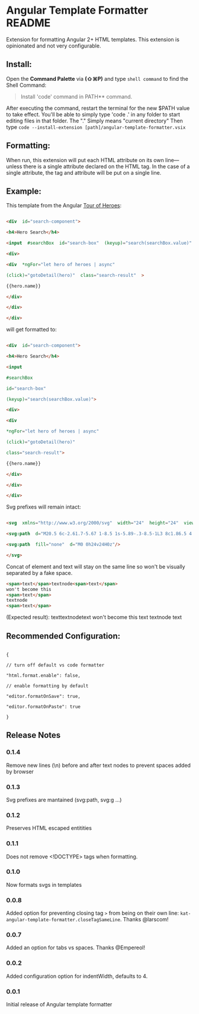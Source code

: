
# Angular Template Formatter README

  

Extension for formatting Angular 2+ HTML templates. This extension is opinionated and not very configurable.

  

## Install:

Open the  **Command Palette**  via  **(⇧⌘P)**  and type  `shell command`  to find the Shell Command:
> Install 'code' command in PATH** command.

After executing the command, restart the terminal for the new $PATH value to take effect. You'll be able to simply type 'code .' in any folder to start editing files in that folder. The "." Simply means "current directory"
Then type `code --install-extension [path]/angular-template-formatter.vsix`

## Formatting:

  

When run, this extension will put each HTML attribute on its own line—unless there is a single attribute declared on the HTML tag. In the case of a single attribute, the tag and attribute will be put on a single line.

  

## Example:

  

This template from the Angular [Tour of Heroes](https://github.com/johnpapa/angular-tour-of-heroes/blob/master/src/app/hero-search.component.html):

  

```html

<div  id="search-component">

<h4>Hero Search</h4>

<input  #searchBox  id="search-box"  (keyup)="search(searchBox.value)"  />

<div>

<div  *ngFor="let hero of heroes | async"

(click)="gotoDetail(hero)"  class="search-result"  >

{{hero.name}}

</div>

</div>

</div>

```

  

will get formatted to:

  

```html

<div  id="search-component">

<h4>Hero Search</h4>

<input

#searchBox

id="search-box"

(keyup)="search(searchBox.value)">

<div>

<div

*ngFor="let hero of heroes | async"

(click)="gotoDetail(hero)"

class="search-result">

{{hero.name}}

</div>

</div>

</div>

```

  

Svg prefixes will remain intact:

```html

<svg  xmlns="http://www.w3.org/2000/svg"  width="24"  height="24"  viewBox="0 0 24 24">

<svg:path  d="M20.5 6c-2.61.7-5.67 1-8.5 1s-5.89-.3-8.5-1L3 8c1.86.5 4 .83 6 1v13h2v-6h2v6h2V9c2-.17 4.14-.5 6-1l-.5-2zM12 6c1.1 0 2-.9 2-2s-.9-2-2-2-2 .9-2 2 .9 2 2 2z"/>

<svg:path  fill="none"  d="M0 0h24v24H0z"/>

</svg>

```

  

Concat of element and text will stay on the same line so won't be visually separated by a fake space.
```html
<span>text</span>textnode<span>text</span>
won't become this
<span>text</span>
textnode
<span>text</span>

```
  (Expected result):
<span>text</span>textnode<span>text</span>
won't become this
<span>text</span> textnode <span>text</span>

## Recommended Configuration:

  

```

{

// turn off default vs code formatter

"html.format.enable": false,

// enable formatting by default

"editor.formatOnSave": true,

"editor.formatOnPaste": true

}

```

  
  

## Release Notes

### 0.1.4

  

Remove new lines (\n) before and after text nodes to prevent spaces added by browser

### 0.1.3

  

Svg prefixes are mantained (svg:path, svg:g ...)

  

### 0.1.2

  

Preserves HTML escaped entitities

  

### 0.1.1

  

Does not remove <!DOCTYPE> tags when formatting.

  

### 0.1.0

  

Now formats svgs in templates

  

### 0.0.8

  

Added option for preventing closing tag `>` from being on their own line: `kat-angular-template-formatter.closeTagSameLine`. Thanks @larscom!

  

### 0.0.7

  

Added an option for tabs vs spaces. Thanks @Empereol!

  

### 0.0.2

  

Added configuration option for indentWidth, defaults to 4.

  

### 0.0.1

  

Initial release of Angular template formatter